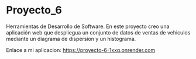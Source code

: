 # Proyecto_6
Herramientas de Desarrollo de Software. En este proyecto creo una aplicación web que despliegua un conjunto de datos de ventas de vehiculos mediante un diagrama de dispersion y un histograma. 

Enlace a mi aplicacion:
https://proyecto-6-1xxq.onrender.com

